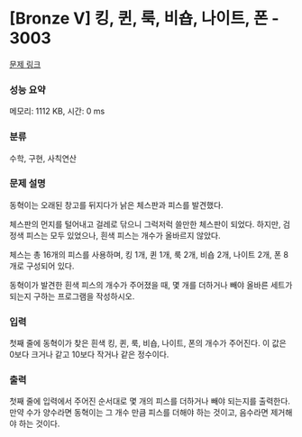 # [Bronze V] 킹, 퀸, 룩, 비숍, 나이트, 폰 - 3003 

[문제 링크](https://www.acmicpc.net/problem/3003) 

### 성능 요약

메모리: 1112 KB, 시간: 0 ms

### 분류

수학, 구현, 사칙연산

### 문제 설명

<p>동혁이는 오래된 창고를 뒤지다가 낡은 체스판과 피스를 발견했다.</p>

<p>체스판의 먼지를 털어내고 걸레로 닦으니 그럭저럭 쓸만한 체스판이 되었다. 하지만, 검정색 피스는 모두 있었으나, 흰색 피스는 개수가 올바르지 않았다.</p>

<p>체스는 총 16개의 피스를 사용하며, 킹 1개, 퀸 1개, 룩 2개, 비숍 2개, 나이트 2개, 폰 8개로 구성되어 있다.</p>

<p>동혁이가 발견한 흰색 피스의 개수가 주어졌을 때, 몇 개를 더하거나 빼야 올바른 세트가 되는지 구하는 프로그램을 작성하시오.</p>

### 입력 

 <p>첫째 줄에 동혁이가 찾은 흰색 킹, 퀸, 룩, 비숍, 나이트, 폰의 개수가 주어진다. 이 값은 0보다 크거나 같고 10보다 작거나 같은 정수이다.</p>

### 출력 

 <p>첫째 줄에 입력에서 주어진 순서대로 몇 개의 피스를 더하거나 빼야 되는지를 출력한다. 만약 수가 양수라면 동혁이는 그 개수 만큼 피스를 더해야 하는 것이고, 음수라면 제거해야 하는 것이다.</p>

